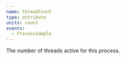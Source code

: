 ```yaml
---
name: threadCount
type: attribute
units: count
events:
  - ProcessSample
---
```


The number of threads active for this process.